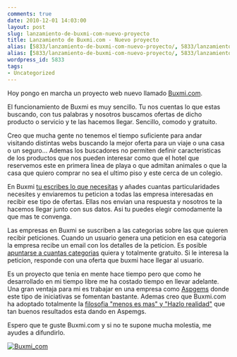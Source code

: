 ```yaml
---
comments: true
date: 2010-12-01 14:03:00
layout: post
slug: lanzamiento-de-buxmi-com-nuevo-proyecto
title: Lanzamiento de Buxmi.com - Nuevo proyecto
alias: [5833/lanzamiento-de-buxmi-com-nuevo-proyecto/, 5833/lanzamiento-de-buxmi-com-nuevo-proyecto]
alias: [5833/lanzamiento-de-buxmi-com-nuevo-proyecto/, 5833/lanzamiento-de-buxmi-com-nuevo-proyecto]
wordpress_id: 5833
tags:
- Uncategorized
---
```



    

Hoy pongo en marcha un proyecto web nuevo llamado [Buxmi.com](http://buxmi.com).




El funcionamiento de Buxmi es muy sencillo.  Tu nos cuentas lo que estas buscando, con tus palabras y nosotros buscamos ofertas de dicho producto o servicio y te las hacemos llegar.  Sencillo, comodo y gratuito.




Creo que mucha gente no tenemos el tiempo suficiente para andar visitando distintas webs buscando la mejor oferta para un viaje o una casa o un seguro... Ademas los buscadores no permiten definir caracteristicas de los productos que nos pueden interesar como que el hotel que reservemos este en primera linea de playa o que admitan animales o que la casa que quiero comprar no sea el ultimo piso y este cerca de un colegio.




En Buxmi [tu escribes lo que necesitas](http://buxmi.com/es/) y añades cuantas particularidades necesites y enviaremos tu peticion a todas las empresa interesadas en recibir ese tipo de ofertas.  Ellas nos envian una respuesta y nosotros te la hacemos llegar junto con sus datos.  Asi tu puedes elegir comodamente la que mas te convenga.




Las empresas en Buxmi se suscriben a las categorias sobre las que quieren recibir peticiones.  Cuando un usuario genera una peticion en esa categoria la empresa recibe un email con los detalles de la peticion.  Es posible [apuntarse a cuantas categorias](http://buxmi.com/es/empresas/new) quiera y totalmente gratuito.  Si le interesa la peticion, responde con una oferta que buxmi hace llegar al usuario.




Es un proyecto que tenia en mente hace tiempo pero que como he desarrollado en mi tiempo libre me ha costado tiempo en llevar adelante.  Una gran ventaja para mi es trabajar en una empresa como [Aspgems](http://aspgems.com) donde este tipo de iniciativas se fomentan bastante.  Ademas creo que Buxmi.com ha adoptado totalmente la [filosofia "menos es mas" y "Hazlo realidad"](http://yonativodigital.com/2010/11/26/charla-menos-es-mas-y-hazlo-realidad-en-movistar/) que tan buenos resultados esta dando en Aspemgs.




Espero que te guste Buxmi.com y si no te supone mucha molestia, me ayudes a difundirlo.


[![Buxmi_com](http://blog.alvareznavarro.es/images/2011/06/buxmi_com-scaled1000.jpg?w=300)](http://blog.alvareznavarro.es/wp-content/uploads/2011/06/buxmi_com-scaled1000.jpg)






  
